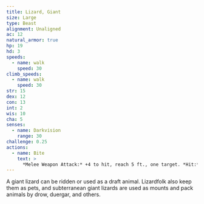```yaml
---
title: Lizard, Giant
size: Large
type: Beast
alignment: Unaligned
ac: 12
natural_armor: true
hp: 19
hd: 3
speeds:
  - name: walk
    speed: 30
climb_speeds:
  - name: walk
    speed: 30
str: 15
dex: 12
con: 13
int: 2
wis: 10
cha: 5
senses:
  - name: Darkvision
    range: 30
challenge: 0.25
actions:
  - name: Bite
    text: >
      *Melee Weapon Attack:* +4 to hit, reach 5 ft., one target. *Hit:* 6 (1d8 + 2) piercing damage.
---
```


A giant lizard can be ridden or used as a draft animal. Lizardfolk also keep them as pets, and subterranean giant lizards are used as mounts and pack animals by drow, duergar, and others.
